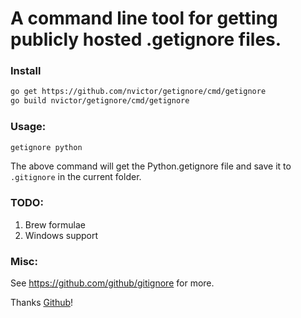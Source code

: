 # A command line tool for getting publicly hosted .getignore files.

### Install

```bash
go get https://github.com/nvictor/getignore/cmd/getignore
go build nvictor/getignore/cmd/getignore
```

### Usage:

```bash
getignore python
```

The above command will get the Python.getignore file and save it to `.gitignore` in the current folder.

### TODO:

1. Brew formulae
1. Windows support

### Misc:

See https://github.com/github/gitignore for more.

Thanks [Github](https://github.com)!
